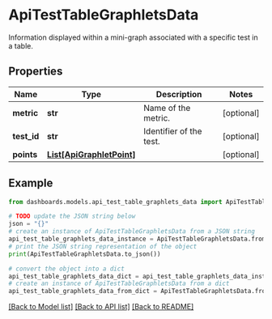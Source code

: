 # ApiTestTableGraphletsData

Information displayed within a mini-graph associated with a specific test in a table.

## Properties

Name | Type | Description | Notes
------------ | ------------- | ------------- | -------------
**metric** | **str** | Name of the metric. | [optional] 
**test_id** | **str** | Identifier of the test. | [optional] 
**points** | [**List[ApiGraphletPoint]**](ApiGraphletPoint.md) |  | [optional] 

## Example

```python
from dashboards.models.api_test_table_graphlets_data import ApiTestTableGraphletsData

# TODO update the JSON string below
json = "{}"
# create an instance of ApiTestTableGraphletsData from a JSON string
api_test_table_graphlets_data_instance = ApiTestTableGraphletsData.from_json(json)
# print the JSON string representation of the object
print(ApiTestTableGraphletsData.to_json())

# convert the object into a dict
api_test_table_graphlets_data_dict = api_test_table_graphlets_data_instance.to_dict()
# create an instance of ApiTestTableGraphletsData from a dict
api_test_table_graphlets_data_from_dict = ApiTestTableGraphletsData.from_dict(api_test_table_graphlets_data_dict)
```
[[Back to Model list]](../README.md#documentation-for-models) [[Back to API list]](../README.md#documentation-for-api-endpoints) [[Back to README]](../README.md)


